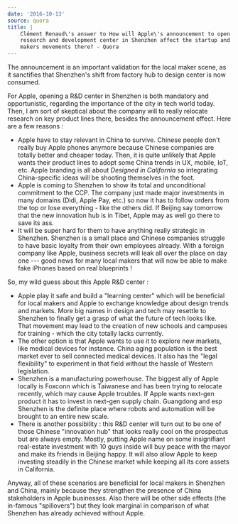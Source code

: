 ```yaml
---
date: '2016-10-13'
source: quora
title: |
    Clément Renaud\'s answer to How will Apple\'s announcement to open a
    research and development center in Shenzhen affect the startup and
    makers movements there? - Quora
---
```


The announcement is an important validation for the local maker scene,
as it sanctifies that Shenzhen's shift from factory hub to design center
is now consumed.

For Apple, opening a R&D center in Shenzhen is both mandatory and
opportunistic, regarding the importance of the city in tech world today.
Then, I am sort of skeptical about the company will to really relocate
research on key product lines there, besides the announcement effect.
Here are a few reasons :

-   Apple have to stay relevant in China to survive. Chinese people
    don't really buy Apple phones anymore because Chinese companies are
    totally better and cheaper today. Then, it is quite unlikely that
    Apple wants their product lines to adopt some China trends in UX,
    mobile, IoT, etc. Apple branding is all about *Designed in
    California* so integrating China-specific ideas will be shooting
    themselves in the foot.
-   Apple is coming to Shenzhen to show its total and unconditional
    commitment to the CCP. The company just made major investments in
    many domains (Didi, Apple Pay, etc.) so now it has to follow orders
    from the top or lose everything - like the others did. If Beijing
    say tomorrow that the new innovation hub is in Tibet, Apple may as
    well go there to save its ass.
-   It will be super hard for them to have anything really strategic in
    Shenzhen. Shenzhen is a small place and Chinese companies struggle
    to have basic loyalty from their own employees already. With a
    foreign company like Apple, business secrets will leak all over the
    place on day one --- good news for many local makers that will now
    be able to make fake iPhones based on real blueprints !

So, my wild guess about this Apple R&D center :

-   Apple play it safe and build a "learning center" which will be
    beneficial for local makers and Apple to exchange knowledge about
    design trends and markets. More big names in design and tech may
    resettle to Shenzhen to finally get a grasp of what the future of
    tech looks like. That movement may lead to the creation of new
    schools and campuses for training - which the city totally lacks
    currently.
-   The other option is that Apple wants to use it to explore new
    markets, like medical devices for instance. China aging population
    is the best market ever to sell connected medical devices. It also
    has the "legal flexibility" to experiment in that field without the
    hassle of Western legislation.
-   Shenzhen is a manufacturing powerhouse. The biggest ally of Apple
    locally is Foxconn which is Taiwanese and has been trying to
    relocate recently, which may cause Apple troubles. If Apple wants
    next-gen product it has to invest in next-gen supply chain.
    Guangdong and esp Shenzhen is the definite place where robots and
    automation will be brought to an entire new scale.
-   There is another possibility : this R&D center will turn out to be
    one of those Chinese "innovation hub" that looks really cool on the
    prospectus but are always empty. Mostly, putting Apple name on some
    insignifiant real-estate investment with 10 guys inside will buy
    peace with the mayor and make its friends in Beijing happy. It will
    also allow Apple to keep investing steadily in the Chinese market
    while keeping all its core assets in California.

Anyway, all of these scenarios are beneficial for local makers in
Shenzhen and China, mainly because they strengthen the presence of China
stakeholders in Apple businesses. Also there will be other side effects
(the in-famous "spillovers") but they look marginal in comparison of
what Shenzhen has already achieved without Apple.
